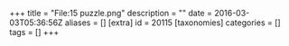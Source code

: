 +++
title = "File:15 puzzle.png"
description = ""
date = 2016-03-03T05:36:56Z
aliases = []
[extra]
id = 20115
[taxonomies]
categories = []
tags = []
+++


